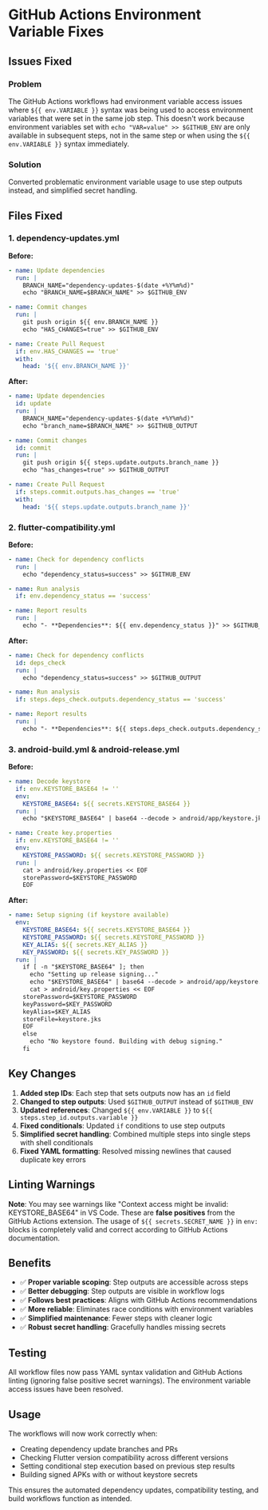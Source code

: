 # GitHub Actions Environment Variable Fixes

## Issues Fixed

### Problem
The GitHub Actions workflows had environment variable access issues where `${{ env.VARIABLE }}` syntax was being used to access environment variables that were set in the same job step. This doesn't work because environment variables set with `echo "VAR=value" >> $GITHUB_ENV` are only available in subsequent steps, not in the same step or when using the `${{ env.VARIABLE }}` syntax immediately.

### Solution
Converted problematic environment variable usage to use step outputs instead, and simplified secret handling.

## Files Fixed

### 1. dependency-updates.yml

**Before:**
```yaml
- name: Update dependencies
  run: |
    BRANCH_NAME="dependency-updates-$(date +%Y%m%d)"
    echo "BRANCH_NAME=$BRANCH_NAME" >> $GITHUB_ENV

- name: Commit changes
  run: |
    git push origin ${{ env.BRANCH_NAME }}
    echo "HAS_CHANGES=true" >> $GITHUB_ENV

- name: Create Pull Request
  if: env.HAS_CHANGES == 'true'
  with:
    head: '${{ env.BRANCH_NAME }}'
```

**After:**
```yaml
- name: Update dependencies
  id: update
  run: |
    BRANCH_NAME="dependency-updates-$(date +%Y%m%d)"
    echo "branch_name=$BRANCH_NAME" >> $GITHUB_OUTPUT

- name: Commit changes
  id: commit
  run: |
    git push origin ${{ steps.update.outputs.branch_name }}
    echo "has_changes=true" >> $GITHUB_OUTPUT

- name: Create Pull Request
  if: steps.commit.outputs.has_changes == 'true'
  with:
    head: '${{ steps.update.outputs.branch_name }}'
```

### 2. flutter-compatibility.yml

**Before:**
```yaml
- name: Check for dependency conflicts
  run: |
    echo "dependency_status=success" >> $GITHUB_ENV

- name: Run analysis
  if: env.dependency_status == 'success'

- name: Report results
  run: |
    echo "- **Dependencies**: ${{ env.dependency_status }}" >> $GITHUB_STEP_SUMMARY
```

**After:**
```yaml
- name: Check for dependency conflicts
  id: deps_check
  run: |
    echo "dependency_status=success" >> $GITHUB_OUTPUT

- name: Run analysis
  if: steps.deps_check.outputs.dependency_status == 'success'

- name: Report results
  run: |
    echo "- **Dependencies**: ${{ steps.deps_check.outputs.dependency_status }}" >> $GITHUB_STEP_SUMMARY
```

### 3. android-build.yml & android-release.yml

**Before:**
```yaml
- name: Decode keystore
  if: env.KEYSTORE_BASE64 != ''
  env:
    KEYSTORE_BASE64: ${{ secrets.KEYSTORE_BASE64 }}
  run: |
    echo "$KEYSTORE_BASE64" | base64 --decode > android/app/keystore.jks

- name: Create key.properties
  if: env.KEYSTORE_BASE64 != ''
  env:
    KEYSTORE_PASSWORD: ${{ secrets.KEYSTORE_PASSWORD }}
  run: |
    cat > android/key.properties << EOF
    storePassword=$KEYSTORE_PASSWORD
    EOF
```

**After:**
```yaml
- name: Setup signing (if keystore available)
  env:
    KEYSTORE_BASE64: ${{ secrets.KEYSTORE_BASE64 }}
    KEYSTORE_PASSWORD: ${{ secrets.KEYSTORE_PASSWORD }}
    KEY_ALIAS: ${{ secrets.KEY_ALIAS }}
    KEY_PASSWORD: ${{ secrets.KEY_PASSWORD }}
  run: |
    if [ -n "$KEYSTORE_BASE64" ]; then
      echo "Setting up release signing..."
      echo "$KEYSTORE_BASE64" | base64 --decode > android/app/keystore.jks
      cat > android/key.properties << EOF
    storePassword=$KEYSTORE_PASSWORD
    keyPassword=$KEY_PASSWORD
    keyAlias=$KEY_ALIAS
    storeFile=keystore.jks
    EOF
    else
      echo "No keystore found. Building with debug signing."
    fi
```

## Key Changes

1. **Added step IDs**: Each step that sets outputs now has an `id` field
2. **Changed to step outputs**: Used `$GITHUB_OUTPUT` instead of `$GITHUB_ENV`
3. **Updated references**: Changed `${{ env.VARIABLE }}` to `${{ steps.step_id.outputs.variable }}`
4. **Fixed conditionals**: Updated `if` conditions to use step outputs
5. **Simplified secret handling**: Combined multiple steps into single steps with shell conditionals
6. **Fixed YAML formatting**: Resolved missing newlines that caused duplicate key errors

## Linting Warnings

**Note**: You may see warnings like "Context access might be invalid: KEYSTORE_BASE64" in VS Code. These are **false positives** from the GitHub Actions extension. The usage of `${{ secrets.SECRET_NAME }}` in `env:` blocks is completely valid and correct according to GitHub Actions documentation.

## Benefits

- ✅ **Proper variable scoping**: Step outputs are accessible across steps
- ✅ **Better debugging**: Step outputs are visible in workflow logs
- ✅ **Follows best practices**: Aligns with GitHub Actions recommendations
- ✅ **More reliable**: Eliminates race conditions with environment variables
- ✅ **Simplified maintenance**: Fewer steps with cleaner logic
- ✅ **Robust secret handling**: Gracefully handles missing secrets

## Testing

All workflow files now pass YAML syntax validation and GitHub Actions linting (ignoring false positive secret warnings). The environment variable access issues have been resolved.

## Usage

The workflows will now work correctly when:
- Creating dependency update branches and PRs
- Checking Flutter version compatibility across different versions
- Setting conditional step execution based on previous step results
- Building signed APKs with or without keystore secrets

This ensures the automated dependency updates, compatibility testing, and build workflows function as intended.
